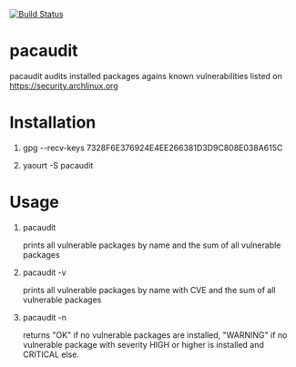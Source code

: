 [![Build Status](https://travis-ci.org/steffenfritz/pacaudit.svg?branch=master)](https://travis-ci.org/steffenfritz/pacaudit)


# pacaudit

pacaudit audits installed packages agains known vulnerabilities listed on https://security.archlinux.org

# Installation

1. gpg --recv-keys 7328F6E376924E4EE266381D3D9C808E038A615C

2. yaourt -S pacaudit

# Usage

1. pacaudit
    
    prints all vulnerable packages by name and the sum of all vulnerable packages


2. pacaudit -v
    
    prints all vulnerable packages by name with CVE and the sum of all vulnerable packages


3. pacaudit -n
    
    returns "OK" if no vulnerable packages are installed, "WARNING" if no vulnerable package with severity HIGH or higher is installed and CRITICAL else.
